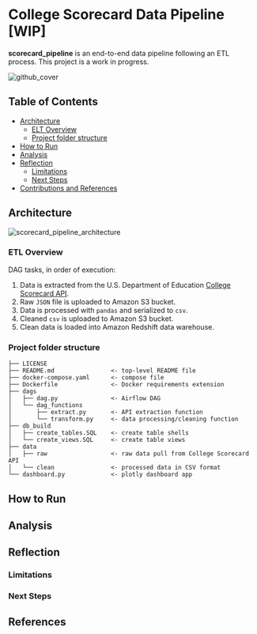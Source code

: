 # College Scorecard Data Pipeline [WIP]

**scorecard_pipeline** is an end-to-end data pipeline following an ETL process. This project is a work in progress.

![github_cover](https://user-images.githubusercontent.com/44434691/182048007-cda399cc-57c9-4779-b6d4-da21bf3d3086.jpeg)

## Table of Contents
- [Architecture](#architecture)
  * [ELT Overview](#elt-overview)
  * [Project folder structure](#project-folder-structure)
- [How to Run](#how-to-run)
- [Analysis](#analysis)
- [Reflection](#reflection)
  * [Limitations](#limitations)
  * [Next Steps](#next-steps)
- [Contributions and References](#contributions-and-references)

## Architecture
![scorecard_pipeline_architecture](https://user-images.githubusercontent.com/44434691/182258424-4c132bee-faeb-490f-bddb-93809dacd2eb.jpg)

### ETL Overview

DAG tasks, in order of execution:
1. Data is extracted from the U.S. Department of Education [College Scorecard API](https://collegescorecard.ed.gov/data/documentation/).
2. Raw `JSON` file is uploaded to Amazon S3 bucket.
3. Data is processed with `pandas` and serialized to `csv`.
4. Cleaned `csv` is uploaded to Amazon S3 bucket.
5. Clean data is loaded into Amazon Redshift data warehouse.

### Project folder structure

```
├── LICENSE
├── README.md                <- top-level README file
├── docker-compose.yaml      <- compose file
├── Dockerfile               <- Docker requirements extension
├── dags
│   ├── dag.py               <- Airflow DAG
│   └── dag_functions        
│       ├── extract.py       <- API extraction function
│       └── transform.py     <- data processing/cleaning function
├── db_build
│   ├── create_tables.SQL    <- create table shells
│   └── create_views.SQL     <- create table views
├── data
│   ├── raw                  <- raw data pull from College Scorecard API
│   └── clean                <- processed data in CSV format
└── dashboard.py             <- plotly dashboard app
```

## How to Run

## Analysis

## Reflection

### Limitations
### Next Steps

## References
